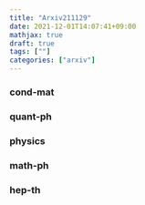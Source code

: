 ```yaml
---
title: "Arxiv211129"
date: 2021-12-01T14:07:41+09:00
mathjax: true
draft: true
tags: [""]
categories: ["arxiv"]
---
```

### cond-mat


### quant-ph


### physics


### math-ph


### hep-th
